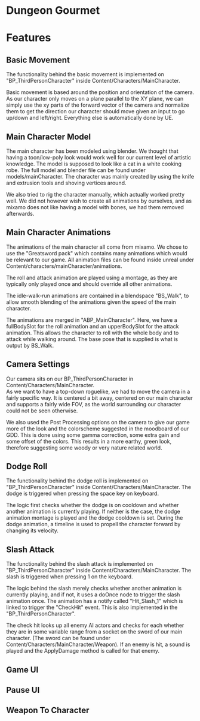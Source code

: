 # Dungeon Gourmet

# Features

## Basic Movement
The functionality behind the basic movement is implemented on "BP_ThirdPersonCharacter" inside Content/Characters/MainCharacter. 

Basic movement is based around the position and orientation of the camera. As our character only moves on a plane parallel to the XY plane, we can simply use the xy parts of the forward vector of the camera and normalize them to get the direction our character should move given an input to go up/down and left/right. Everything else is automatically done by UE.

## Main Character Model
The main character has been modeled using blender. We thought that having a toon/low-poly look would work well for our current level of artistic knowledge. The model is supposed to look like a cat in a white cooking robe. The full model and blender file can be found under models/mainCharacter. The character was mainly created by  using the knife and extrusion tools and shoving vertices around. 

We also tried to rig the character manually, which actually worked pretty well. We did not however wish to create all animations by ourselves, and as mixamo does not like having a model with bones, we had them removed afterwards.

## Main Character Animations
The animations of the main character all come from mixamo. We chose to use the "Greatsword pack" which contains many animations which would be relevant to our game. All animation files can be found inside unreal under Content/characters/mainCharacter/animations. 

The roll and attack animation are played using a montage, as they are typically only played once and should override all other animations. 

The idle-walk-run animations are contained in a blendspace "BS_Walk", to allow smooth blending of the animations given the speed of the main character. 

The animations are merged in "ABP_MainCharacter". Here, we have a fullBodySlot for the roll animation and an upperBodySlot for the attack animation. This allows the character to roll with the whole body and to attack while walking around. The base pose that is supplied is what is output by BS_Walk.

## Camera Settings
Our camera sits on our BP_ThirdPersonCharacter in Content/Characters/MainCharacter.  
As we want to have a top-down roguelike, we had to move the camera in a fairly specific way. It is centered a bit away, centered on our main character and supports a fairly wide FOV, as the world surrounding our character could not be seen otherwise. 

We also used the Post Processing options on the camera to give our game more of the look and the colorscheme suggested in the moodboard of our GDD. This is done using some gamma correction, some extra gain and some offset of the colors. This results in a more earthy, green look, therefore suggesting some woody or very nature related world. 

## Dodge Roll
The functionality behind the dodge roll is implemented on "BP_ThirdPersonCharacter" inside Content/Characters/MainCharacter. 
The dodge is triggered when pressing the space key on keyboard. 

The logic first checks whether the dodge is on cooldown and whether another animation is currently playing. If neither is the case, the dodge animation montage is played and the dodge cooldown is set. During the dodge animation, a timeline is used to propell the character forward by changing its velocity. 

## Slash Attack
The functionality behind the slash attack is implemented on "BP_ThirdPersonCharacter" inside Content/Characters/MainCharacter. The slash is triggered when pressing 1 on the keyboard. 

The logic behind the slash merely checks whether another animation is currently playing, and if not, it uses a doOnce node to trigger the slash animation once. The animation has a notify called "Hit_Slash_1" which is linked to trigger the "CheckHit" event. This is also implemented in the "BP_ThirdPersonCharacter". 

The check hit looks up all enemy AI actors and checks for each whether they are in some variable range from a socket on the sword of our main character. (The sword can be found under Content/Characters/MainCharacter/Weapon). If an enemy is hit, a sound is played and the ApplyDamage method is called for that enemy. 

## Game UI

## Pause UI

## Weapon To Character